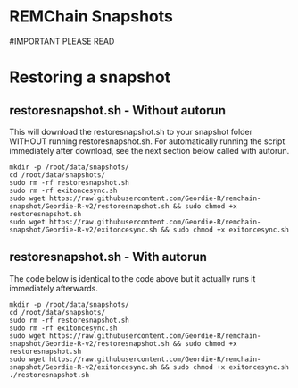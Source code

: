 # REMChain Snapshots

#IMPORTANT PLEASE READ


# Restoring a snapshot
## restoresnapshot.sh - Without autorun

This will download the restoresnapshot.sh to your snapshot folder WITHOUT running restoresnapshot.sh.  For automatically running the script immediately after download, see the next section below called with autorun.

```
mkdir -p /root/data/snapshots/
cd /root/data/snapshots/
sudo rm -rf restoresnapshot.sh
sudo rm -rf exitoncesync.sh 
sudo wget https://raw.githubusercontent.com/Geordie-R/remchain-snapshot/Geordie-R-v2/restoresnapshot.sh && sudo chmod +x restoresnapshot.sh
sudo wget https://raw.githubusercontent.com/Geordie-R/remchain-snapshot/Geordie-R-v2/exitoncesync.sh && sudo chmod +x exitoncesync.sh
```
## restoresnapshot.sh - With autorun
The code below is identical to the code above but it actually runs it immediately afterwards.

```
mkdir -p /root/data/snapshots/
cd /root/data/snapshots/
sudo rm -rf restoresnapshot.sh
sudo rm -rf exitoncesync.sh
sudo wget https://raw.githubusercontent.com/Geordie-R/remchain-snapshot/Geordie-R-v2/restoresnapshot.sh && sudo chmod +x restoresnapshot.sh
sudo wget https://raw.githubusercontent.com/Geordie-R/remchain-snapshot/Geordie-R-v2/exitoncesync.sh && sudo chmod +x exitoncesync.sh
./restoresnapshot.sh

```
